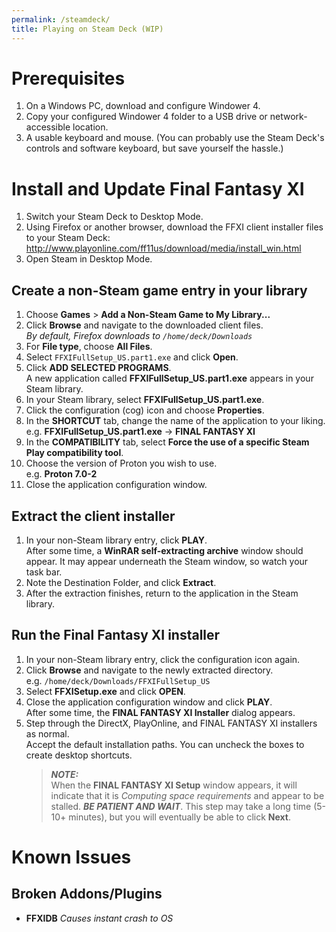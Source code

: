 ```yaml
---
permalink: /steamdeck/
title: Playing on Steam Deck (WIP)
---
```


# Prerequisites

1. On a Windows PC, download and configure Windower 4.
2. Copy your configured Windower 4 folder to a USB drive or network-accessible location.
3. A usable keyboard and mouse. (You can probably use the Steam Deck's controls and software keyboard, but save yourself the hassle.)

# Install and Update Final Fantasy XI

1. Switch your Steam Deck to Desktop Mode. 
2. Using Firefox or another browser, download the FFXI client installer files to your Steam Deck:
   http://www.playonline.com/ff11us/download/media/install_win.html
3. Open Steam in Desktop Mode.

## Create a non-Steam game entry in your library
1. Choose **Games** > **Add a Non-Steam Game to My Library...**
1. Click **Browse** and navigate to the downloaded client files.<br/>
   *By default, Firefox downloads to `/home/deck/Downloads`*
3. For **File type**, choose **All Files**.
4. Select `FFXIFullSetup_US.part1.exe` and click **Open**.
5. Click **ADD SELECTED PROGRAMS**.<br/>
   A new application called **FFXIFullSetup_US.part1.exe** appears in your Steam library.
5. In your Steam library, select **FFXIFullSetup_US.part1.exe**.
6. Click the configuration (cog) icon and choose **Properties**.
7. In the **SHORTCUT** tab, change the name of the application to your liking.<br/>
   e.g. **FFXIFullSetup_US.part1.exe** -> **FINAL FANTASY XI**
8. In the **COMPATIBILITY** tab, select **Force the use of a specific Steam Play compatibility tool**.
9. Choose the version of Proton you wish to use.<br/>
   e.g. **Proton 7.0-2**
10. Close the application configuration window.

## Extract the client installer
1. In your non-Steam library entry, click **PLAY**.<br/>
    After some time, a **WinRAR self-extracting archive** window should appear. It may appear underneath the Steam window, so watch your task bar.
2. Note the Destination Folder, and click **Extract**.
3. After the extraction finishes, return to the application in the Steam library.

## Run the Final Fantasy XI installer
1. In your non-Steam library entry, click the configuration icon again.
2. Click **Browse** and navigate to the newly extracted directory.<br/>
    e.g. `/home/deck/Downloads/FFXIFullSetup_US`
3. Select **FFXISetup.exe** and click **OPEN**.
4. Close the application configuration window and click **PLAY**.<br/>
   After some time, the **FINAL FANTASY XI Installer** dialog appears.
5. Step through the DirectX, PlayOnline, and FINAL FANTASY XI installers as normal.<br/>
   Accept the default installation paths. You can uncheck the boxes to create desktop shortcuts.
   > ***NOTE:*** <br>
   > When the **FINAL FANTASY XI Setup** window appears, it will indicate that it is *Computing space requirements* and appear to be stalled.
   > ***BE PATIENT AND WAIT***. This step may take a long time (5-10+ minutes), but you will eventually be able to click **Next**.

# Known Issues

## Broken Addons/Plugins
- **FFXIDB** *Causes instant crash to OS*
